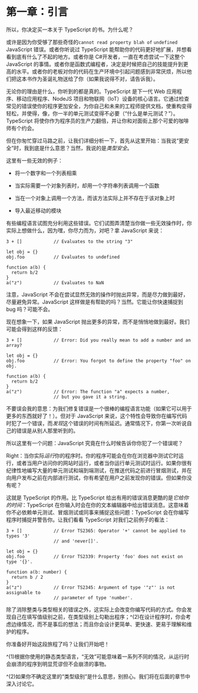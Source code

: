 # 第一章：引言

所以，你决定买一本关于 TypeScript 的书。为什么呢？

或许是因为你受够了那些奇怪的`cannot read property blah of` `undefined` JavaScript 错误。或者你听说过 TypeScript 能帮助你的代码更好地扩展，并想看看到底有什么了不起的地方。或者你是 C#开发者，一直在考虑尝试一下这整个 JavaScript 的事情。或者你是函数式编程者，决定是时候把自己的技能提升到更高的水平。或者你的老板对你的代码在生产环境中引起问题感到非常厌烦，所以他们把这本书作为圣诞礼物送给了你（如果我说得不对，请告诉我）。

无论你的理由是什么，你听到的都是真的。TypeScript 是下一代 Web 应用程序、移动应用程序、NodeJS 项目和物联网（IoT）设备的核心语言。它通过检查常见的错误使你的程序更加安全，为你自己和未来的工程师提供文档，使重构变得轻松，并使得，像，你一半的单元测试变得不必要（“什么是单元测试？”）。TypeScript 将使你作为程序员的生产力翻倍，并让你和对面街上那个可爱的咖啡师有个约会。

但在你匆忙穿过马路之前，让我们详细分析一下，首先从这里开始：当我说“更安全”时，我到底是什么意思？当然，我说的是*类型安全*。

这里有一些无效的例子：

+   将一个数字和一个列表相乘

+   当实际需要一个对象列表时，却用一个字符串列表调用一个函数

+   当在一个对象上调用一个方法，而该方法实际上并不存在于该对象上时

+   导入最近移动的模块

有些编程语言试图充分利用这些错误。它们试图弄清楚当你做一些无效操作时，你实际上想做什么，因为嘿，你尽力而为，对吧？拿 JavaScript 来说：

```
3 + []            // Evaluates to the string "3"

let obj = {}
obj.foo           // Evaluates to undefined

function a(b) {
  return b/2
}
a("z")            // Evaluates to NaN
```

注意，JavaScript 不会在尝试显然无效的操作时抛出异常，而是尽力做到最好，尽量避免异常。JavaScript 这样做是有帮助的吗？当然。它能让你快速捕捉到 bug 吗？可能不会。

现在想象一下，如果 JavaScript 抛出更多的异常，而不是悄悄地做到最好。我们可能会得到这样的反馈：

```
3 + []            // Error: Did you really mean to add a number and an array?

let obj = {}
obj.foo           // Error: You forgot to define the property "foo" on obj.

function a(b) {
  return b/2
}
a("z")            // Error: The function "a" expects a number,
                  // but you gave it a string.
```

不要误会我的意思：为我们修复错误是一个很棒的编程语言功能（如果它可以用于更多的东西就好了！）。但对于 JavaScript 来说，这个特性会导致你在编写代码时犯了一个错误，而*发现*这个错误的时间有所延迟。通常情况下，你第一次听说自己的错误是从别人那里听到的。

所以这里有一个问题：JavaScript 究竟在什么时候告诉你你犯了一个错误呢？

Right：当你实际*运行*你的程序时。你的程序可能会在你在浏览器中测试它时运行，或者当用户访问你的网站时运行，或者当你运行单元测试时运行。如果你很有纪律性地编写大量的单元测试和端到端测试，在推送代码之前进行冒烟测试，并在向用户发布之前在内部进行测试，你有希望在用户之前发现你的错误。但如果你没有呢？

这就是 TypeScript 的作用。比 TypeScript 给出有用的错误消息更酷的是*它给你的时间*：TypeScript 在你输入时会在你的文本编辑器中给出错误消息。这意味着你不必依赖单元测试、冒烟测试或同事来捕捉这些问题：TypeScript 会在你编写程序时捕捉并警告你。让我们看看 TypeScript 对我们之前例子的看法：

```
3 + []            // Error TS2365: Operator '+' cannot be applied to types '3'
                  // and 'never[]'.

let obj = {}
obj.foo           // Error TS2339: Property 'foo' does not exist on type '{}'.

function a(b: number) {
  return b / 2
}
a("z")            // Error TS2345: Argument of type '"z"' is not assignable to
                  // parameter of type 'number'.
```

除了消除整类与类型相关的错误之外，这实际上会改变你编写代码的方式。你会发现自己在填写值级别之前，在类型级别上勾勒出程序；^(2)在设计程序时，你会考虑边缘情况，而不是事后的想法；而且你会设计更简单、更快速、更易于理解和维护的程序。

你准备好开始这段旅程了吗？让我们开始吧！

^(1)根据你使用的静态类型语言，“无效”可能意味着一系列不同的情况，从运行时会崩溃的程序到明显荒谬但不会崩溃的事物。

^(2)如果你不确定这里的“类型级别”是什么意思，别担心。我们将在后面的章节中深入讨论它。
